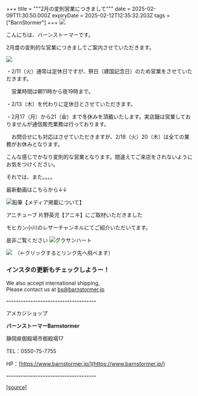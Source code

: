 +++
title = """2月の変則営業につきまして"""
date = 2025-02-09T11:30:50.000Z
expiryDate = 2025-02-12T12:35:32.203Z
tags = ["BarnStormer"]
+++
[![](https://stat.ameba.jp/user_images/20231023/16/barnstormer-go/b2/03/p/o0420015015354743273.png)](https://ameblo.jp/barnstormer-go/entry-12825670498.html)

こんにちは、バーンストーマーです。

2月度の変則的な営業につきましてご案内させていただきます。

[![](https://stat.ameba.jp/user_images/20250209/18/barnstormer-go/66/74/p/o0262019215542377050.png)](https://stat.ameba.jp/user_images/20250209/18/barnstormer-go/66/74/p/o0262019215542377050.png)

・2/11（火）通常は定休日ですが、祭日（建国記念日）のため営業をさせていただきます。

　営業時間は朝11時から夜19時まで。

・2/13（木）を代わりに定休日とさせていただきます。

・2月17（月）から21（金）まで冬休みを頂戴いたします。実店舗は営業しておりませんが通信販売業務は行っております。

　お問合せにも対応はさせていただきますが、2/18（火）20（木）は全ての業務がお休みとなります。

こんな感じでかなり変則的な営業となります。間違えてご来店をされないようにお気をつけください。

それでは、また。。。。

最新動画はこちらから↓↓

![鉛筆](https://stat100.ameba.jp/blog/ucs/img/char/char3/519.png)【メディア掲載について】

アニチューブ 片野英児【アニキ】にご取材いただきました

モヒカン小川のレザーチャンネルにてご紹介いただいてます。

是非ご覧ください ![グラサンハート](https://stat100.ameba.jp/blog/ucs/img/char/char3/148.png)

[![](https://stat.ameba.jp/user_images/20230412/16/barnstormer-go/6a/23/p/o0108010815269242493.png)](https://www.instagram.com/barnstormer_daily/)　（←クリックするとリンク先へ飛べます）

### インスタの更新もチェックしようー！

We also accept international shipping,  
Please contact us at bs@barnstormer.jp

**\-------------------------------------**

アメカジショップ

**バーンストーマーBarnstormer**

静岡県御殿場市御殿場17

TEL：0550-75-7755

HP：[https://www.barnstormer.jp/](https://www.barnstormer.jp/)

**\-------------------------------------**

[[source]](https://ameblo.jp/barnstormer-go/entry-12885784198.html)
